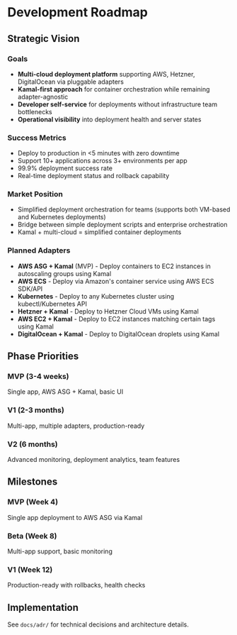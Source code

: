 # Development Roadmap

## Strategic Vision

### Goals
- **Multi-cloud deployment platform** supporting AWS, Hetzner, DigitalOcean via pluggable adapters
- **Kamal-first approach** for container orchestration while remaining adapter-agnostic
- **Developer self-service** for deployments without infrastructure team bottlenecks
- **Operational visibility** into deployment health and server states

### Success Metrics
- Deploy to production in <5 minutes with zero downtime
- Support 10+ applications across 3+ environments per app
- 99.9% deployment success rate
- Real-time deployment status and rollback capability

### Market Position
- Simplified deployment orchestration for teams (supports both VM-based and Kubernetes deployments)
- Bridge between simple deployment scripts and enterprise orchestration
- Kamal + multi-cloud = simplified container deployments

### Planned Adapters
- **AWS ASG + Kamal** (MVP) - Deploy containers to EC2 instances in autoscaling groups using Kamal
- **AWS ECS** - Deploy via Amazon's container service using AWS ECS SDK/API
- **Kubernetes** - Deploy to any Kubernetes cluster using kubectl/Kubernetes API
- **Hetzner + Kamal** - Deploy to Hetzner Cloud VMs using Kamal
- **AWS EC2 + Kamal** - Deploy to EC2 instances matching certain tags using Kamal
- **DigitalOcean + Kamal** - Deploy to DigitalOcean droplets using Kamal

## Phase Priorities

### MVP (3-4 weeks)
Single app, AWS ASG + Kamal, basic UI

### V1 (2-3 months)
Multi-app, multiple adapters, production-ready

### V2 (6 months)
Advanced monitoring, deployment analytics, team features

## Milestones

### MVP (Week 4)
Single app deployment to AWS ASG via Kamal

### Beta (Week 8)
Multi-app support, basic monitoring

### V1 (Week 12)
Production-ready with rollbacks, health checks

## Implementation
See `docs/adr/` for technical decisions and architecture details.
